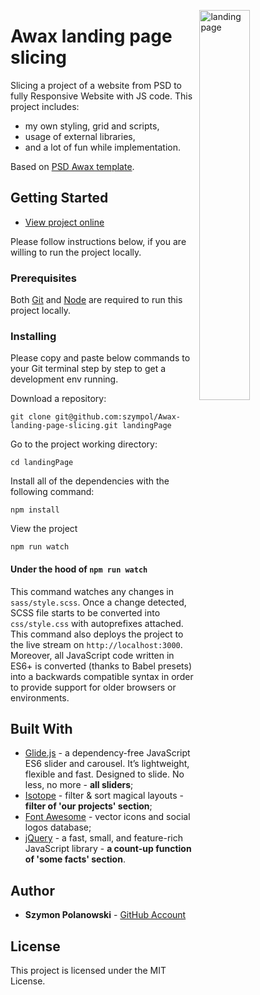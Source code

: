 [<img src="https://github.com/szympol/Awax-landing-page-slicing/blob/master/design/zadanie-awax.jpg?raw=true" align="right" alt="landing page" width="40%">](https://github.com/szympol/Awax-landing-page-slicing/)

# Awax landing page slicing

Slicing a project of a website from PSD to fully Responsive Website with JS code. This project includes:

- my own styling, grid and scripts,
- usage of external libraries,
- and a lot of fun while implementation.

Based on [PSD Awax template](https://github.com/szympol/Awax-landing-page-slicing/blob/master/design/zadanie-awax.jpg).

## Getting Started

- [View project online](https://szympol.github.io/Awax-landing-page-slicing/)

Please follow instructions below, if you are willing to run the project locally.

### Prerequisites

Both [Git](https://git-scm.com/downloads) and [Node](https://nodejs.org/en/download/) are required to run this project locally.

### Installing

Please copy and paste below commands to your Git terminal step by step to get a development env running.

Download a repository:

```node
git clone git@github.com:szympol/Awax-landing-page-slicing.git landingPage
```

Go to the project working directory:

```node
cd landingPage
```

Install all of the dependencies with the following command:

```node
npm install
```

View the project

```node
npm run watch
```

#### Under the hood of `npm run watch`

This command watches any changes in `sass/style.scss`. Once a change detected, SCSS file starts to be converted into `css/style.css` with autoprefixes attached. This command also deploys the project to the live stream on `http://localhost:3000`. Moreover, all JavaScript code written in ES6+ is converted (thanks to Babel presets) into a backwards compatible syntax in order to provide support for older browsers or environments.

## Built With

- [Glide.js](https://glidejs.com/) - a dependency-free JavaScript ES6 slider and carousel. It’s lightweight, flexible and fast. Designed to slide. No less, no more - **all sliders**;
- [Isotope](https://isotope.metafizzy.co/) - filter & sort magical layouts - **filter of 'our projects' section**;
- [Font Awesome](https://fontawesome.com/) - vector icons and social logos database;
- [jQuery](https://jquery.com/) - a fast, small, and feature-rich JavaScript library - **a count-up function of 'some facts' section**.

## Author

- **Szymon Polanowski** - [GitHub Account](https://github.com/szympol)

## License

This project is licensed under the MIT License.
